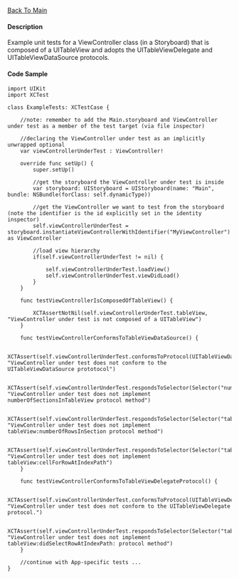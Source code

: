 [Back To Main](https://github.com/ccabanero/ios-unit-testing-patterns) 

#### Description
Example unit tests for a ViewController class (in a Storyboard) that is composed of a UITableView and adopts the UITableViewDelegate and UITableViewDataSource protocols.

#### Code Sample
	import UIKit
	import XCTest
	
	class ExampleTests: XCTestCase {
	
	    //note: remember to add the Main.storyboard and ViewController under test as a member of the test target (via file inspector)
	    
	    //declaring the ViewController under test as an implicitly unwrapped optional
	    var viewControllerUnderTest : ViewController!
	    
	    override func setUp() {
	        super.setUp()
	        
	        //get the storyboard the ViewController under test is inside
	        var storyboard: UIStoryboard = UIStoryboard(name: "Main", bundle: NSBundle(forClass: self.dynamicType))
	        
	        //get the ViewController we want to test from the storyboard (note the identifier is the id explicitly set in the identity inspector)
	        self.viewControllerUnderTest = storyboard.instantiateViewControllerWithIdentifier("MyViewController") as ViewController
	        
	        //load view hierarchy
	        if(self.viewControllerUnderTest != nil) {
	            
	            self.viewControllerUnderTest.loadView()
	            self.viewControllerUnderTest.viewDidLoad()
	        }
	    }
	    
	    func testViewControllerIsComposedOfTableView() {
	        
	        XCTAssertNotNil(self.viewControllerUnderTest.tableView, "ViewController under test is not composed of a UITableView")
	    }
	    
	    func testViewControllerConformsToTableViewDataSource() {
	        
	        XCTAssert(self.viewControllerUnderTest.conformsToProtocol(UITableViewDataSource), "ViewController under test does not conform to the UITableViewDataSource prototocol")
	        
	        XCTAssert(self.viewControllerUnderTest.respondsToSelector(Selector("numberOfSectionsInTableView:")), "ViewController under test does not implement numberOfSectionsInTableView protocol method")
	        
	        XCTAssert(self.viewControllerUnderTest.respondsToSelector(Selector("tableView:numberOfRowsInSection:")), "ViewController under test does not implement tableView:numberOfRowsInSection protocol method")
	        
	        XCTAssert(self.viewControllerUnderTest.respondsToSelector(Selector("tableView:cellForRowAtIndexPath:")), "ViewController under test does not implement tableView:cellForRowAtIndexPath")
	    }
	    
	    func testViewControllerConformsToTableViewDelegateProtocol() {
	    
	        XCTAssert(self.viewControllerUnderTest.conformsToProtocol(UITableViewDelegate), "ViewController under test does not conform to the UITableViewDelegate protocol.")
	        
	        XCTAssert(self.viewControllerUnderTest.respondsToSelector(Selector("tableView:didSelectRowAtIndexPath:")), "ViewController under test does not implement tableView:didSelectRowAtIndexPath: protocol method")
	    }
	    
	    //continue with App-specific tests ...
	}
